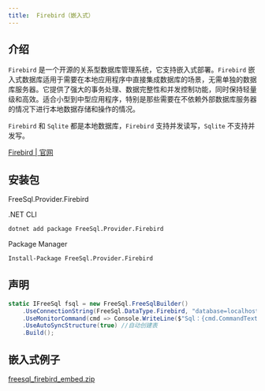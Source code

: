 ```yaml
---
title:  Firebird（嵌入式）
---
```


## 介绍

`Firebird` 是一个开源的关系型数据库管理系统，它支持嵌入式部署。`Firebird` 嵌入式数据库适用于需要在本地应用程序中直接集成数据库的场景，无需单独的数据库服务器。它提供了强大的事务处理、数据完整性和并发控制功能，同时保持轻量级和高效。适合小型到中型应用程序，特别是那些需要在不依赖外部数据库服务器的情况下进行本地数据存储和操作的情况。

`Firebird` 和 `Sqlite` 都是本地数据库，`Firebird` 支持并发读写，`Sqlite` 不支持并发写。

[Firebird | 官网 ](https://firebirdsql.org/en/documentation/)

## 安装包

FreeSql.Provider.Firebird

.NET CLI

```bash
dotnet add package FreeSql.Provider.Firebird
```

Package Manager

```bash
Install-Package FreeSql.Provider.Firebird
```

## 声明

```csharp
static IFreeSql fsql = new FreeSql.FreeSqlBuilder()
    .UseConnectionString(FreeSql.DataType.Firebird, "database=localhost:D:\fbdata\EXAMPLES.fdb;user=sysdba;password=123456")
    .UseMonitorCommand(cmd => Console.WriteLine($"Sql：{cmd.CommandText}"))
    .UseAutoSyncStructure(true) //自动创建表
    .Build();
```

## 嵌入式例子

[freesql_firebird_embed.zip](https://github.com/user-attachments/files/18747494/freesql_firebird_embed.zip)
